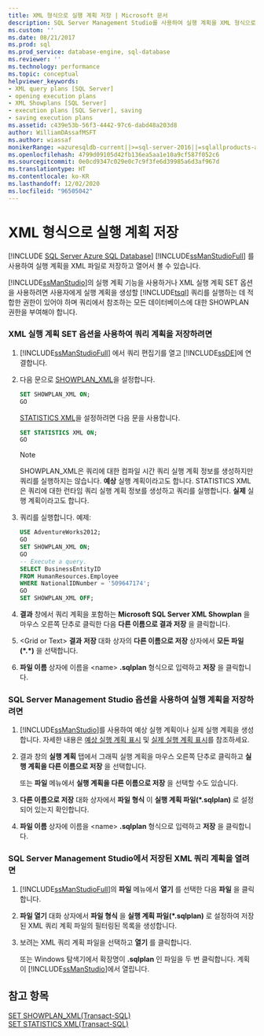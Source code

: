 ```yaml
---
title: XML 형식으로 실행 계획 저장 | Microsoft 문서
description: SQL Server Management Studio를 사용하여 실행 계획을 XML 형식으로 저장하고 열어서 보는 방법을 알아봅니다. 이 작업에는 적절한 권한이 필요합니다.
ms.custom: ''
ms.date: 08/21/2017
ms.prod: sql
ms.prod_service: database-engine, sql-database
ms.reviewer: ''
ms.technology: performance
ms.topic: conceptual
helpviewer_keywords:
- XML query plans [SQL Server]
- opening execution plans
- XML Showplans [SQL Server]
- execution plans [SQL Server], saving
- saving execution plans
ms.assetid: c439e53b-56f3-4442-97c6-dabd48a203d8
author: WilliamDAssafMSFT
ms.author: wiassaf
monikerRange: =azuresqldb-current||>=sql-server-2016||=sqlallproducts-allversions||>=sql-server-linux-2017||=azuresqldb-mi-current
ms.openlocfilehash: 4799d09105d42fb136ea5aa1e10a9cf587f052c6
ms.sourcegitcommit: 0e0cd9347c029e0c7c9f3fe6d39985a6d3af967d
ms.translationtype: HT
ms.contentlocale: ko-KR
ms.lasthandoff: 12/02/2020
ms.locfileid: "96505042"
---
```

# <a name="save-an-execution-plan-in-xml-format"></a>XML 형식으로 실행 계획 저장
[!INCLUDE [SQL Server Azure SQL Database](../../includes/applies-to-version/sql-asdb.md)]
  [!INCLUDE[ssManStudioFull](../../includes/ssmanstudiofull-md.md)] 를 사용하여 실행 계획을 XML 파일로 저장하고 열어서 볼 수 있습니다.  
  
 [!INCLUDE[ssManStudio](../../includes/ssmanstudio-md.md)]의 실행 계획 기능을 사용하거나 XML 실행 계획 SET 옵션을 사용하려면 사용자에게 실행 계획을 생성할 [!INCLUDE[tsql](../../includes/tsql-md.md)] 쿼리를 실행하는 데 적합한 권한이 있어야 하며 쿼리에서 참조하는 모든 데이터베이스에 대한 SHOWPLAN 권한을 부여해야 합니다.  
  
### <a name="to-save-a-query-plan-by-using-the-xml-showplan-set-options"></a>XML 실행 계획 SET 옵션을 사용하여 쿼리 계획을 저장하려면  
  
1.  [!INCLUDE[ssManStudioFull](../../includes/ssmanstudiofull-md.md)] 에서 쿼리 편집기를 열고 [!INCLUDE[ssDE](../../includes/ssde-md.md)]에 연결합니다.  
  
2.  다음 문으로 [SHOWPLAN_XML](../../t-sql/statements/set-showplan-xml-transact-sql.md)을 설정합니다.  
  
    ```sql  
    SET SHOWPLAN_XML ON;  
    GO  
    ```  
  
    [STATISTICS XML](../../t-sql/statements/set-statistics-xml-transact-sql.md)을 설정하려면 다음 문을 사용합니다.  
  
    ```sql  
    SET STATISTICS XML ON;  
    GO  
    ```  
  
     > [!NOTE] 
     > SHOWPLAN_XML은 쿼리에 대한 컴파일 시간 쿼리 실행 계획 정보를 생성하지만 쿼리를 실행하지는 않습니다. **예상** 실행 계획이라고도 합니다. STATISTICS XML은 쿼리에 대한 런타임 쿼리 실행 계획 정보를 생성하고 쿼리를 실행합니다. **실제** 실행 계획이라고도 합니다.  
  
3.  쿼리를 실행합니다. 예제:  
  
    ```sql  
    USE AdventureWorks2012;  
    GO  
    SET SHOWPLAN_XML ON;  
    GO  
    -- Execute a query.  
    SELECT BusinessEntityID   
    FROM HumanResources.Employee  
    WHERE NationalIDNumber = '509647174';  
    GO  
    SET SHOWPLAN_XML OFF;  
    ```  
  
4.  **결과** 창에서 쿼리 계획을 포함하는 **Microsoft SQL Server XML Showplan** 을 마우스 오른쪽 단추로 클릭한 다음 **다른 이름으로 결과 저장** 을 클릭합니다.  
  
5.  \<Grid or Text> **결과** **저장** 대화 상자의 **다른 이름으로 저장** 상자에서 **모든 파일(\*.\*)** 을 선택합니다.  
  
6.  **파일 이름** 상자에 이름을 \<name> **.sqlplan** 형식으로 입력하고 **저장** 을 클릭합니다.  

### <a name="to-save-an-execution-plan-by-using-sql-server-management-studio-options"></a>SQL Server Management Studio 옵션을 사용하여 실행 계획을 저장하려면  
  
1.  [!INCLUDE[ssManStudio](../../includes/ssmanstudio-md.md)]를 사용하여 예상 실행 계획이나 실제 실행 계획을 생성합니다. 자세한 내용은 [예상 실행 계획 표시](../../relational-databases/performance/display-the-estimated-execution-plan.md) 및 [실제 실행 계획 표시](../../relational-databases/performance/display-an-actual-execution-plan.md)를 참조하세요.  
  
2.  결과 창의 **실행 계획** 탭에서 그래픽 실행 계획을 마우스 오른쪽 단추로 클릭하고 **실행 계획을 다른 이름으로 저장** 을 선택합니다.  
  
     또는 **파일** 메뉴에서 **실행 계획을 다른 이름으로 저장** 을 선택할 수도 있습니다.  
  
3.  **다른 이름으로 저장** 대화 상자에서 **파일 형식** 이 **실행 계획 파일(\*.sqlplan)** 로 설정되어 있는지 확인합니다.  
  
4.  **파일 이름** 상자에 이름을 \<name> **.sqlplan** 형식으로 입력하고 **저장** 을 클릭합니다.  
  
### <a name="to-open-a-saved-xml-query-plan-in-sql-server-management-studio"></a>SQL Server Management Studio에서 저장된 XML 쿼리 계획을 열려면  
  
1.  [!INCLUDE[ssManStudioFull](../../includes/ssmanstudiofull-md.md)]의 **파일** 메뉴에서 **열기** 를 선택한 다음 **파일** 을 클릭합니다.  
  
2.  **파일 열기** 대화 상자에서 **파일 형식** 을 **실행 계획 파일(\*.sqlplan)** 로 설정하여 저장된 XML 쿼리 계획 파일의 필터링된 목록을 생성합니다.  
  
3.  보려는 XML 쿼리 계획 파일을 선택하고 **열기** 를 클릭합니다.  
  
     또는 Windows 탐색기에서 확장명이 **.sqlplan** 인 파일을 두 번 클릭합니다. 계획이 [!INCLUDE[ssManStudio](../../includes/ssmanstudio-md.md)]에서 열립니다.  
  
## <a name="see-also"></a>참고 항목  
 [SET SHOWPLAN_XML&#40;Transact-SQL&#41;](../../t-sql/statements/set-showplan-xml-transact-sql.md)   
 [SET STATISTICS XML&#40;Transact-SQL&#41;](../../t-sql/statements/set-statistics-xml-transact-sql.md)  
  
  
